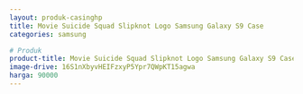 ```yaml
---
layout: produk-casinghp
title: Movie Suicide Squad Slipknot Logo Samsung Galaxy S9 Case
categories: samsung

# Produk
product-title: Movie Suicide Squad Slipknot Logo Samsung Galaxy S9 Case
image-drive: 16S1nXbyvHEIFzxyP5Ypr7QWpKT15agwa
harga: 90000
---
```

